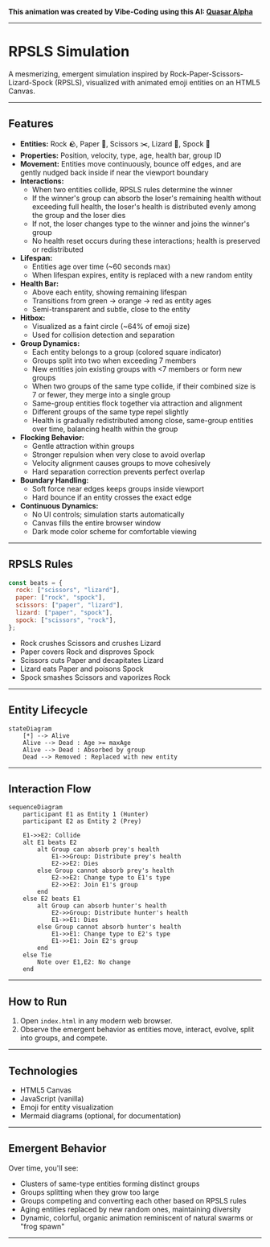 **This animation was created by Vibe-Coding using this AI: [Quasar Alpha](https://openrouter.ai/openrouter/quasar-alpha)**

---

# RPSLS Simulation

A mesmerizing, emergent simulation inspired by Rock-Paper-Scissors-Lizard-Spock (RPSLS), visualized with animated emoji entities on an HTML5 Canvas.

---

## Features

- **Entities:** Rock 🪨, Paper 📄, Scissors ✂️, Lizard 🦎, Spock 🖖
- **Properties:** Position, velocity, type, age, health bar, group ID
- **Movement:** Entities move continuously, bounce off edges, and are gently nudged back inside if near the viewport boundary
- **Interactions:**
  - When two entities collide, RPSLS rules determine the winner
  - If the winner's group can absorb the loser's remaining health without exceeding full health, the loser's health is distributed evenly among the group and the loser dies
  - If not, the loser changes type to the winner and joins the winner's group
  - No health reset occurs during these interactions; health is preserved or redistributed
- **Lifespan:**
  - Entities age over time (~60 seconds max)
  - When lifespan expires, entity is replaced with a new random entity
- **Health Bar:**
  - Above each entity, showing remaining lifespan
  - Transitions from green → orange → red as entity ages
  - Semi-transparent and subtle, close to the entity
- **Hitbox:**
  - Visualized as a faint circle (~64% of emoji size)
  - Used for collision detection and separation
- **Group Dynamics:**
  - Each entity belongs to a group (colored square indicator)
  - Groups split into two when exceeding 7 members
  - New entities join existing groups with <7 members or form new groups
  - When two groups of the same type collide, if their combined size is 7 or fewer, they merge into a single group
  - Same-group entities flock together via attraction and alignment
  - Different groups of the same type repel slightly
  - Health is gradually redistributed among close, same-group entities over time, balancing health within the group
- **Flocking Behavior:**
  - Gentle attraction within groups
  - Stronger repulsion when very close to avoid overlap
  - Velocity alignment causes groups to move cohesively
  - Hard separation correction prevents perfect overlap
- **Boundary Handling:**
  - Soft force near edges keeps groups inside viewport
  - Hard bounce if an entity crosses the exact edge
- **Continuous Dynamics:**
  - No UI controls; simulation starts automatically
  - Canvas fills the entire browser window
  - Dark mode color scheme for comfortable viewing

---

## RPSLS Rules

```js
const beats = {
  rock: ["scissors", "lizard"],
  paper: ["rock", "spock"],
  scissors: ["paper", "lizard"],
  lizard: ["paper", "spock"],
  spock: ["scissors", "rock"],
};
```

- Rock crushes Scissors and crushes Lizard
- Paper covers Rock and disproves Spock
- Scissors cuts Paper and decapitates Lizard
- Lizard eats Paper and poisons Spock
- Spock smashes Scissors and vaporizes Rock

---

## Entity Lifecycle

```mermaid
stateDiagram
    [*] --> Alive
    Alive --> Dead : Age >= maxAge
    Alive --> Dead : Absorbed by group
    Dead --> Removed : Replaced with new entity
```

---

## Interaction Flow

```mermaid
sequenceDiagram
    participant E1 as Entity 1 (Hunter)
    participant E2 as Entity 2 (Prey)

    E1->>E2: Collide
    alt E1 beats E2
        alt Group can absorb prey's health
            E1->>Group: Distribute prey's health
            E2->>E2: Dies
        else Group cannot absorb prey's health
            E2->>E2: Change type to E1's type
            E2->>E2: Join E1's group
        end
    else E2 beats E1
        alt Group can absorb hunter's health
            E2->>Group: Distribute hunter's health
            E1->>E1: Dies
        else Group cannot absorb hunter's health
            E1->>E1: Change type to E2's type
            E1->>E1: Join E2's group
        end
    else Tie
        Note over E1,E2: No change
    end
```

---

## How to Run

1. Open `index.html` in any modern web browser.
2. Observe the emergent behavior as entities move, interact, evolve, split into groups, and compete.

---

## Technologies

- HTML5 Canvas
- JavaScript (vanilla)
- Emoji for entity visualization
- Mermaid diagrams (optional, for documentation)

---

## Emergent Behavior

Over time, you'll see:

- Clusters of same-type entities forming distinct groups
- Groups splitting when they grow too large
- Groups competing and converting each other based on RPSLS rules
- Aging entities replaced by new random ones, maintaining diversity
- Dynamic, colorful, organic animation reminiscent of natural swarms or "frog spawn"

---
